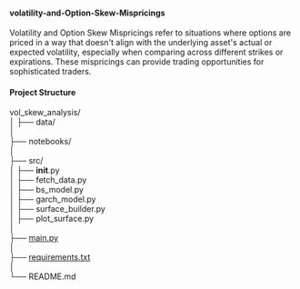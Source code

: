 #### volatility-and-Option-Skew-Mispricings
Volatility and Option Skew Mispricings refer to situations where options are priced in a way that doesn't align with the underlying asset's actual or expected volatility, especially when comparing across different strikes or expirations. These mispricings can provide trading opportunities for sophisticated traders.

#### Project Structure
vol_skew_analysis/\
│
├── data/                        
│\
├── notebooks/                  
│\
├── src/                       
│   ├── __init__.py\
│   ├── fetch_data.py            
│   ├── bs_model.py              
│   ├── garch_model.py          
│   ├── surface_builder.py       
│   ├── plot_surface.py          
│\
├── [main.py](https://github.com/manuelmusngi/Volatility-and-Option-Skew-Mispricing-Analysis/blob/main/main.py)                     
│\
├── [requirements.txt](https://github.com/manuelmusngi/Volatility-and-Option-Skew-Mispricing-Analysis/blob/main/requirements.txt)            
│\
└── README.md                   
